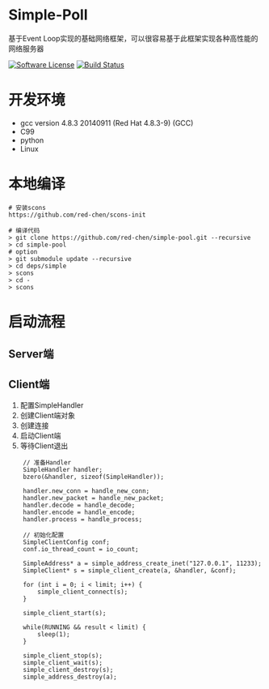 # Simple-Poll
基于Event Loop实现的基础网络框架，可以很容易基于此框架实现各种高性能的网络服务器

[![Software License](https://img.shields.io/badge/license-apache2-brightgreen.svg)](LICENSE)
[![Build Status](https://api.travis-ci.org/red-chen/simple-pool.svg)](https://travis-ci.org/red-chen/simple-pool)

# 开发环境
* gcc version 4.8.3 20140911 (Red Hat 4.8.3-9) (GCC)
* C99
* python
* Linux

# 本地编译
```
# 安装scons
https://github.com/red-chen/scons-init

# 编译代码
> git clone https://github.com/red-chen/simple-pool.git --recursive
> cd simple-pool
# option
> git submodule update --recursive
> cd deps/simple
> scons
> cd -
> scons
```
# 启动流程
## Server端
## Client端
1. 配置SimpleHandler
2. 创建Client端对象
3. 创建连接
4. 启动Client端
5. 等待Client退出

```
    // 准备Handler
    SimpleHandler handler;
    bzero(&handler, sizeof(SimpleHandler));

    handler.new_conn = handle_new_conn;
    handler.new_packet = handle_new_packet;
    handler.decode = handle_decode;
    handler.encode = handle_encode;
    handler.process = handle_process;

    // 初始化配置
    SimpleClientConfig conf;
    conf.io_thread_count = io_count;

    SimpleAddress* a = simple_address_create_inet("127.0.0.1", 11233);
    SimpleClient* s = simple_client_create(a, &handler, &conf);

    for (int i = 0; i < limit; i++) {
        simple_client_connect(s);
    }

    simple_client_start(s);

    while(RUNNING && result < limit) {
        sleep(1);
    }

    simple_client_stop(s);
    simple_client_wait(s);
    simple_client_destroy(s);
    simple_address_destroy(a);
```
